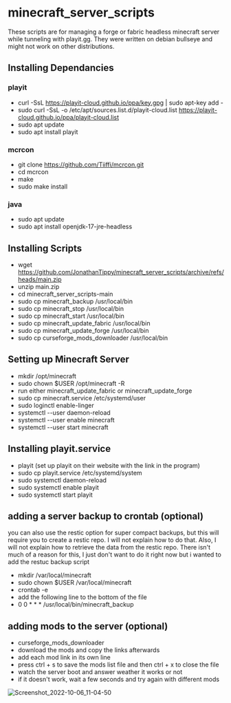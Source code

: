 # minecraft_server_scripts
These scripts are for managing a forge or fabric headless minecraft server while tunneling with playit.gg. They were written on debian bullseye and might not work on other distributions.
## Installing Dependancies
### playit
- curl -SsL https://playit-cloud.github.io/ppa/key.gpg | sudo apt-key add -
- sudo curl -SsL -o /etc/apt/sources.list.d/playit-cloud.list https://playit-cloud.github.io/ppa/playit-cloud.list
- sudo apt update
- sudo apt install playit
### mcrcon
- git clone https://github.com/Tiiffi/mcrcon.git
- cd mcrcon
- make
- sudo make install
### java
- sudo apt update
- sudo apt install openjdk-17-jre-headless
## Installing Scripts
- wget https://github.com/JonathanTippy/minecraft_server_scripts/archive/refs/heads/main.zip
- unzip main.zip
- cd minecraft_server_scripts-main
- sudo cp minecraft_backup /usr/local/bin
- sudo cp minecraft_stop /usr/local/bin
- sudo cp minecraft_start /usr/local/bin
- sudo cp minecraft_update_fabric /usr/local/bin
- sudo cp minecraft_update_forge /usr/local/bin
- sudo cp curseforge_mods_downloader /usr/local/bin
## Setting up Minecraft Server
- mkdir /opt/minecraft
- sudo chown $USER /opt/minecraft -R
- run either minecraft_update_fabric or minecraft_update_forge
- sudo cp minecraft.service /etc/systemd/user
- sudo loginctl enable-linger <username>
- systemctl --user daemon-reload
- systemctl --user enable minecraft
- systemctl --user start minecraft
## Installing playit.service
- playit (set up playit on their website with the link in the program)
- sudo cp playit.service /etc/systemd/system
- sudo systemctl daemon-reload
- sudo systemctl enable playit
- sudo systemctl start playit
## adding a server backup to crontab (optional)
  you can also use the restic option for super compact backups, 
  but this will require you to create a restic repo. 
  I will not explain how to do that. Also, I will not explain how
  to retrieve the data from the restic repo. There isn't much of a
  reason for this, I just don't want to do it right now but i wanted to
  add the restuc backup script
- mkdir /var/local/minecraft
- sudo chown $USER /var/local/minecraft
- crontab -e
- add the following line to the bottom of the file
- 0 0 * * * /usr/local/bin/minecraft_backup
## adding mods to the server (optional)
- curseforge_mods_downloader
- download the mods and copy the links afterwards
- add each mod link in its own line
- press ctrl + s to save the mods list file and then ctrl + x to close the file
- watch the server boot and answer weather it works or not
- if it doesn't work, wait a few seconds and try again with different mods


![Screenshot_2022-10-06_11-04-50](https://user-images.githubusercontent.com/54297927/194384587-68ffc0d3-c23d-48f8-aeb9-986c908523a1.png)

